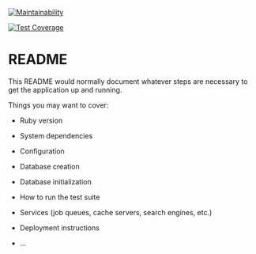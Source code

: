 [![Maintainability](https://api.codeclimate.com/v1/badges/2f8176977639f71eadb2/maintainability)](https://codeclimate.com/github/Ahontic/bookstore_rg/maintainability)

[![Test Coverage](https://api.codeclimate.com/v1/badges/2f8176977639f71eadb2/test_coverage)](https://codeclimate.com/github/Ahontic/bookstore_rg/test_coverage)

# README

This README would normally document whatever steps are necessary to get the
application up and running.

Things you may want to cover:

* Ruby version

* System dependencies

* Configuration

* Database creation

* Database initialization

* How to run the test suite

* Services (job queues, cache servers, search engines, etc.)

* Deployment instructions

* ...
